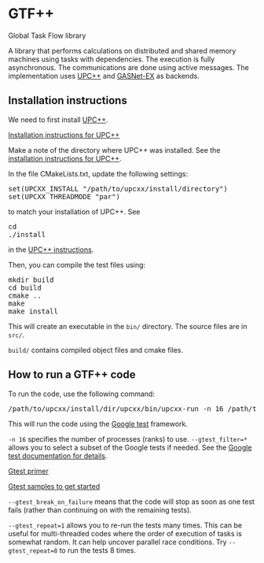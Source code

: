 # GTF++
Global Task Flow library

A library that performs calculations on distributed and shared memory machines using tasks with dependencies. The execution is fully asynchronous. The communications are done using active messages. The implementation uses [UPC++](https://bitbucket.org/berkeleylab/upcxx/wiki/Home) and [GASNet-EX](https://gasnet.lbl.gov/) as backends.

## Installation instructions

We need to first install [UPC++](https://bitbucket.org/berkeleylab/upcxx/wiki/Home).

[Installation instructions for UPC++](https://bitbucket.org/berkeleylab/upcxx/wiki/INSTALL.md)

Make a note of the directory where UPC++ was installed. See the [installation instructions for UPC++](https://bitbucket.org/berkeleylab/upcxx/wiki/INSTALL.md).

In the file CMakeLists.txt, update the following settings:
<pre>
set(UPCXX_INSTALL "/path/to/upcxx/install/directory")
set(UPCXX_THREADMODE "par")
</pre>
to match your installation of UPC++. See
<pre>
cd <upcxx-source-path>
./install <upcxx-install-path>
</pre>
in the [UPC++ instructions](https://bitbucket.org/berkeleylab/upcxx/wiki/INSTALL.md).

Then, you can compile the test files using:
<pre>
mkdir build
cd build
cmake ..
make
make install
</pre>
This will create an executable in the `bin/` directory. The source files are in `src/`. 

`build/` contains compiled object files and cmake files.

## How to run a GTF++ code

To run the code, use the following command:
<pre>
/path/to/upcxx/install/dir/upcxx/bin/upcxx-run -n 16 /path/to/executable/gtfxx --gtest_filter=* --gtest_break_on_failure --gtest_repeat=1
</pre>
This will run the code using the [Google test](https://github.com/google/googletest) framework.

`-n 16` specifies the number of processes (ranks) to use. `--gtest_filter=*` allows you to select a subset of the Google tests if needed. See the [Google test documentation for details](https://github.com/google/googletest/blob/master/googletest/docs/advanced.md).

[Gtest primer](https://github.com/google/googletest/blob/master/googletest/docs/primer.md)

[Gtest samples to get started](https://github.com/google/googletest/tree/master/googletest/samples)

`--gtest_break_on_failure` means that the code will stop as soon as one test fails (rather than continuing on with the remaining tests).

`--gtest_repeat=1` allows you to re-run the tests many times. This can be useful for multi-threaded codes where the order of execution of tasks is somewhat random. It can help uncover parallel race conditions. Try `--gtest_repeat=8` to run the tests 8 times.
